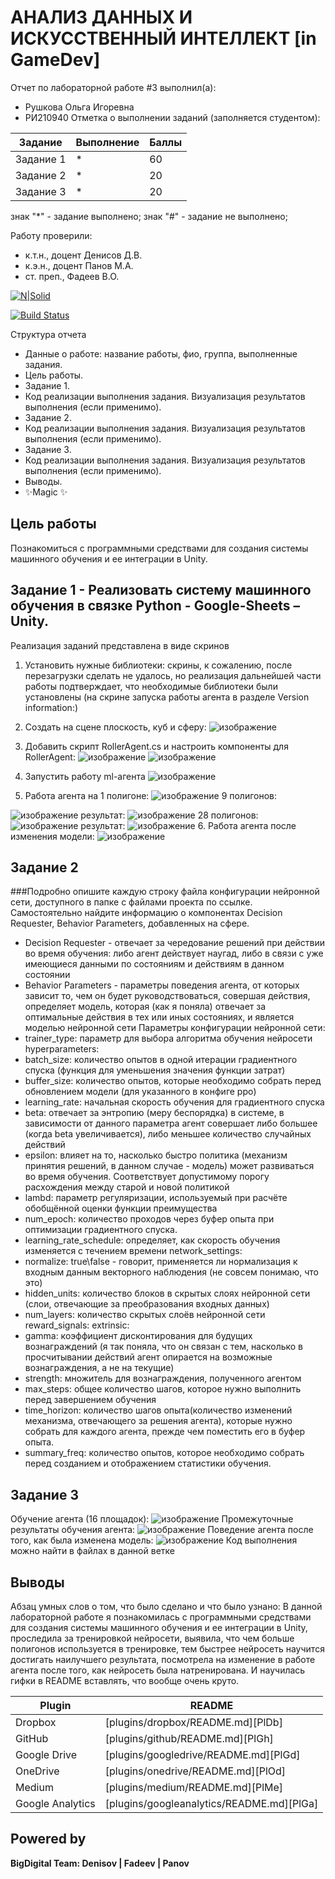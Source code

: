 # АНАЛИЗ ДАННЫХ И ИСКУССТВЕННЫЙ ИНТЕЛЛЕКТ [in GameDev]
Отчет по лабораторной работе #3 выполнил(а):
- Рушкова Ольга Игоревна
- РИ210940
Отметка о выполнении заданий (заполняется студентом):

| Задание | Выполнение | Баллы |
| ------ | ------ | ------ |
| Задание 1 | * | 60 |
| Задание 2 | * | 20 |
| Задание 3 | * | 20 |

знак "*" - задание выполнено; знак "#" - задание не выполнено;

Работу проверили:
- к.т.н., доцент Денисов Д.В.
- к.э.н., доцент Панов М.А.
- ст. преп., Фадеев В.О.

[![N|Solid](https://cldup.com/dTxpPi9lDf.thumb.png)](https://nodesource.com/products/nsolid)

[![Build Status](https://travis-ci.org/joemccann/dillinger.svg?branch=master)](https://travis-ci.org/joemccann/dillinger)

Структура отчета

- Данные о работе: название работы, фио, группа, выполненные задания.
- Цель работы.
- Задание 1.
- Код реализации выполнения задания. Визуализация результатов выполнения (если применимо).
- Задание 2.
- Код реализации выполнения задания. Визуализация результатов выполнения (если применимо).
- Задание 3.
- Код реализации выполнения задания. Визуализация результатов выполнения (если применимо).
- Выводы.
- ✨Magic ✨

## Цель работы
Познакомиться с программными средствами для создания системы машинного обучения и ее интеграции в Unity.

## Задание 1 - Реализовать систему машинного обучения в связке Python - Google-Sheets – Unity.

Реализация заданий представлена в виде скринов
1. Установить нужные библиотеки: скрины, к сожалению, после перезагрузки сделать не удалось, но реализация дальнейшей части работы подтверждает, что необходимые библиотеки были установлены (на скрине запуска работы агента в разделе  Version information:)

2. Создать на сцене плоскость, куб и сферу:
![изображение](https://user-images.githubusercontent.com/98802409/198323924-83a1c293-b916-40d3-acd4-0cbce74c96e4.png)
3. Добавить скрипт RollerAgent.cs и настроить компоненты для RollerAgent:
![изображение](https://user-images.githubusercontent.com/98802409/198324194-0e7426eb-57b9-47ff-9303-eafb0b554aff.png)
![изображение](https://user-images.githubusercontent.com/98802409/198324284-85fa6b84-d376-47fb-8ead-22d9e17fe687.png)

4. Запустить работу ml-агента
![изображение](https://user-images.githubusercontent.com/98802409/200939505-afdc5bec-c253-420d-9e6e-1da9f0126057.png)
5. Работа агента на 1 полигоне:
![изображение](https://github.com/SomEnaMeforme/DA-in-GameDev-lab1/blob/task_3/%D0%B4%D0%BB%D1%8F%20%D0%BB%D0%B0%D0%B1%D1%8B%20-1.gif)
9 полигонов:

![изображение](https://github.com/SomEnaMeforme/DA-in-GameDev-lab1/blob/task_3/%D0%B4%D0%BB%D1%8F%20%D0%BB%D0%B0%D0%B1%D1%8B%20-9.gif)
результат:
![изображение](https://user-images.githubusercontent.com/98802409/200949926-f23cad0a-cdb7-4590-85cd-010d4ae445ca.png)
28 полигонов:
![изображение](https://github.com/SomEnaMeforme/DA-in-GameDev-lab1/blob/task_3/%D0%B4%D0%BB%D1%8F%20%D0%BB%D0%B0%D0%B1%D1%8B%20-%2028.gif)
результат:
![изображение](https://user-images.githubusercontent.com/98802409/200953043-2dddfe57-19fa-4c0f-9a81-f85d13db73ed.png)
6. Работа агента после изменения модели: 
![изображение](https://github.com/SomEnaMeforme/DA-in-GameDev-lab1/blob/task_3/%D0%B4%D0%BB%D1%8F%20%D0%BB%D0%B0%D0%B1%D1%8B%20-1.2.gif)




## Задание 2
###Подробно опишите каждую строку файла конфигурации нейронной сети, доступного в папке с файлами проекта по ссылке. Самостоятельно найдите информацию о компонентах Decision Requester, Behavior Parameters, добавленных на сфере.

+ Decision Requester - отвечает за чередование решений при действии во время обучения: либо агент действует наугад, либо в связи с уже имеющиеся данными по состояниям и действиям в данном состоянии
+ Behavior Parameters - параметры поведения агента, от которых зависит то, чем он будет руководствоваться, совершая действия, определяет модель, которая (как я поняла) отвечает за оптимальные действия в тех или иных состояниях, и является моделью нейронной сети
Параметры конфигурации нейронной сети: 
+ trainer_type: параметр для выбора алгоритма обучения нейросети 
hyperparameters:
+ batch_size: количество опытов в одной итерации градиентного спуска (функция для уменьшения значения функции затрат)
+ buffer_size: количество опытов, которые необходимо собрать перед обновлением модели (для указанного в конфиге ppo)
+ learning_rate: начальная скорость обучения для градиентного спуска 
+ beta: отвечает за энтропию (меру беспорядка) в системе, в зависимости от данного параметра агент совершает либо большее (когда beta увеличивается), либо меньшее количество случайных действий
+ epsilon: влияет на то, насколько быстро политика (механизм принятия решений, в данном случае - модель) может развиваться во время обучения. Соответствует допустимому порогу расхождения между старой и новой политикой
+ lambd: параметр регуляризации, используемый при расчёте обобщённой оценки функции преимущества 
+ num_epoch: количество проходов через буфер опыта при оптимизации градиентного спуска.
+ learning_rate_schedule: определяет, как скорость обучения изменяется с течением времени
network_settings:
+ normalize: true\false - говорит, применяется ли нормализация к входным данным векторного наблюдения (не совсем понимаю, что это)
+ hidden_units: количество блоков в скрытых слоях нейронной сети (слои, отвечающие за преобразования входных данных) 
+ num_layers: количество скрытых слоёв нейронной сети 
reward_signals:
extrinsic:
+ gamma: коэффициент дисконтирования для будущих вознаграждений (я так поняла, что он связан с тем, насколько в просчитывании действий агент опирается на возможные вознаграждения, а не на текущие)
+ strength: множитель для вознаграждения, полученного агентом
+ max_steps: общее количество шагов, которое нужно выполнить перед завершением обучения
+ time_horizon: количество шагов опыта(количество изменений механизма, отвечающего за решения агента), которые нужно собрать для каждого агента, прежде чем поместить его в буфер опыта.
+ summary_freq: количество опытов, которое необходимо собрать перед созданием и отображением статистики обучения.

 

## Задание 3
Обучение агента (16 площадок): 
![изображение](https://github.com/SomEnaMeforme/DA-in-GameDev-lab1/blob/task_3/%D0%B4%D0%BB%D1%8F%20%D0%BB%D0%B0%D0%B1%D1%8B%20-3.1.gif)
Промежуточные результаты обучения агента: 
![изображение](https://user-images.githubusercontent.com/98802409/204083759-70f1dfc1-1662-4658-a1cc-476ed740caa5.png)
Поведение агента после того, как была изменена модель: 
![изображение](https://github.com/SomEnaMeforme/DA-in-GameDev-lab1/blob/task_3/%D0%B4%D0%BB%D1%8F%20%D0%BB%D0%B0%D0%B1%D1%8B%20-3.2.gif)
Код выполнения можно найти в файлах в данной ветке


## Выводы

Абзац умных слов о том, что было сделано и что было узнано:
В данной лабораторной работе я познакомилась с программными средствами для создания системы машинного обучения и ее интеграции в Unity, проследила за тренировкой нейросети, выявила, что чем больше полигонов используется в тренировке, тем быстрее нейросеть научится достигать наилучшего результата, посмотрела на изменение в работе агента после того, как нейросеть была натренирована. И научилась гифки в README вставлять, что вообще очень круто.


| Plugin | README |
| ------ | ------ |
| Dropbox | [plugins/dropbox/README.md][PlDb] |
| GitHub | [plugins/github/README.md][PlGh] |
| Google Drive | [plugins/googledrive/README.md][PlGd] |
| OneDrive | [plugins/onedrive/README.md][PlOd] |
| Medium | [plugins/medium/README.md][PlMe] |
| Google Analytics | [plugins/googleanalytics/README.md][PlGa] |

## Powered by

**BigDigital Team: Denisov | Fadeev | Panov**
